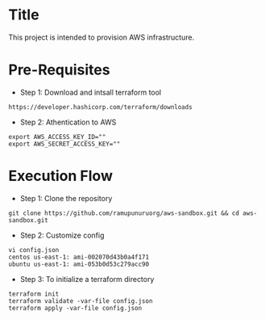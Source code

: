 # Title

This project is intended to provision AWS infrastructure.

# Pre-Requisites

- Step 1: Download and intsall terraform tool

```
https://developer.hashicorp.com/terraform/downloads
```

- Step 2: Athentication to AWS

```
export AWS_ACCESS_KEY_ID=""
export AWS_SECRET_ACCESS_KEY=""
```

# Execution Flow

- Step 1: Clone the repository

```
git clone https://github.com/ramupunuruorg/aws-sandbox.git && cd aws-sandbox.git
```

- Step 2: Customize config

```
vi config.json
centos us-east-1: ami-002070d43b0a4f171
ubuntu us-east-1: ami-053b0d53c279acc90
```

- Step 3: To initialize a terraform directory

```
terraform init
terraform validate -var-file config.json
terraform apply -var-file config.json
```
